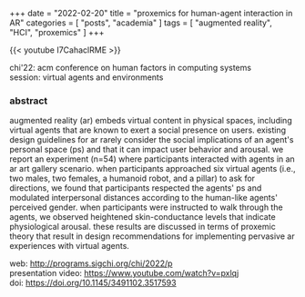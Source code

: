 +++
date = "2022-02-20"
title = "proxemics for human-agent interaction in AR"
categories = [ "posts", "academia" ]
tags = [ "augmented reality", "HCI", "proxemics" ]
+++

{{< youtube I7CahaclRME >}}

chi'22: acm conference on human factors in computing systems \
session: virtual agents and environments

### abstract

augmented reality (ar) embeds virtual content in physical spaces, including virtual agents that are known to exert a social presence on users. existing design guidelines for ar rarely consider the social implications of an agent's personal space (ps) and that it can impact user behavior and arousal. we report an experiment (n=54) where participants interacted with agents in an ar art gallery scenario. when participants approached six virtual agents (i.e., two males, two females, a humanoid robot, and a pillar) to ask for directions, we found that participants respected the agents' ps and modulated interpersonal distances according to the human-like agents' perceived gender. when participants were instructed to walk through the agents, we observed heightened skin-conductance levels that indicate physiological arousal. these results are discussed in terms of proxemic theory that result in design recommendations for implementing pervasive ar experiences with virtual agents.

web: http://programs.sigchi.org/chi/2022/p \
presentation video: https://www.youtube.com/watch?v=pxlqj \
doi: https://doi.org/10.1145/3491102.3517593